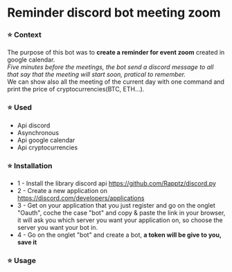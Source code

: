 # Reminder discord bot meeting zoom
### :star: Context
The purpose of this bot was to **create a reminder for event zoom** created in google calendar.
<br>*Five minutes before the meetings, the bot send a discord message to all that say that the meeting will start soon, pratical to remember.*
<br>We can show also all the meeting of the current day with one command and print the price of cryptocurrencies(BTC, ETH...).


### :star: Used 
* Api discord
* Asynchronous
* Api google calendar
* Api cryptocurrencies

### :star: Installation
* 1 - Install the library discord api https://github.com/Rapptz/discord.py
* 2 - Create a new application on https://discord.com/developers/applications
* 3 - Get on your application that you just register and go on the onglet "Oauth", coche the case "bot" and copy & paste the link in your browser, it will ask you which server you want your application on, so choose the server you want your bot in.
* 4 - Go on the onglet "bot" and create a bot, **a token will be give to you, save it**

### :star: Usage 
